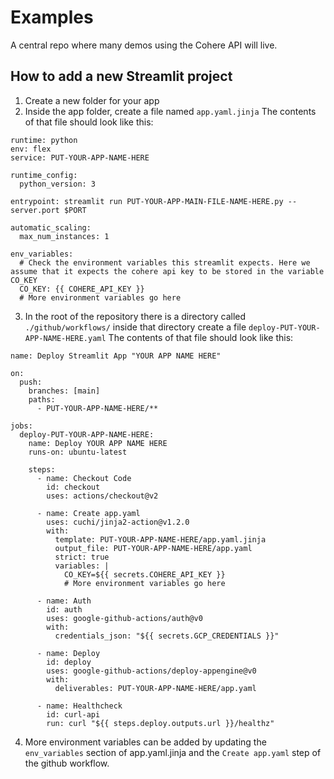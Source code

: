 # Examples
A central repo where many demos using the Cohere API will live.

## How to add a new Streamlit project

1. Create a new folder for your app
2. Inside the app folder, create a file named `app.yaml.jinja`
The contents of that file should look like this:

```
runtime: python
env: flex
service: PUT-YOUR-APP-NAME-HERE

runtime_config:
  python_version: 3

entrypoint: streamlit run PUT-YOUR-APP-MAIN-FILE-NAME-HERE.py --server.port $PORT

automatic_scaling:
  max_num_instances: 1

env_variables:
  # Check the environment variables this streamlit expects. Here we assume that it expects the cohere api key to be stored in the variable CO_KEY
  CO_KEY: {{ COHERE_API_KEY }}
  # More environment variables go here

```

3. In the root of the repository there is a directory called `./github/workflows/` inside that directory create a file `deploy-PUT-YOUR-APP-NAME-HERE.yaml`
The contents of that file should look like this:

```
name: Deploy Streamlit App "YOUR APP NAME HERE"

on:
  push:
    branches: [main]
    paths:
      - PUT-YOUR-APP-NAME-HERE/**

jobs:
  deploy-PUT-YOUR-APP-NAME-HERE:
    name: Deploy YOUR APP NAME HERE
    runs-on: ubuntu-latest

    steps:
      - name: Checkout Code
        id: checkout
        uses: actions/checkout@v2

      - name: Create app.yaml
        uses: cuchi/jinja2-action@v1.2.0
        with:
          template: PUT-YOUR-APP-NAME-HERE/app.yaml.jinja
          output_file: PUT-YOUR-APP-NAME-HERE/app.yaml
          strict: true
          variables: |
            CO_KEY=${{ secrets.COHERE_API_KEY }}
            # More environment variables go here

      - name: Auth
        id: auth
        uses: google-github-actions/auth@v0
        with:
          credentials_json: "${{ secrets.GCP_CREDENTIALS }}"

      - name: Deploy
        id: deploy
        uses: google-github-actions/deploy-appengine@v0
        with:
          deliverables: PUT-YOUR-APP-NAME-HERE/app.yaml

      - name: Healthcheck
        id: curl-api
        run: curl "${{ steps.deploy.outputs.url }}/healthz"

```

4. More environment variables can be added by updating the `env_variables` section of app.yaml.jinja and the `Create app.yaml` step of the github workflow.
